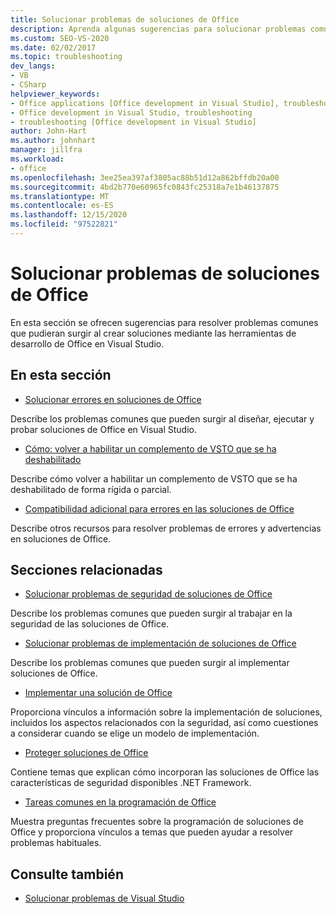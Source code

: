 ```yaml
---
title: Solucionar problemas de soluciones de Office
description: Aprenda algunas sugerencias para solucionar problemas comunes que pueden surgir al crear soluciones mediante las herramientas de desarrollo de Office en Visual Studio.
ms.custom: SEO-VS-2020
ms.date: 02/02/2017
ms.topic: troubleshooting
dev_langs:
- VB
- CSharp
helpviewer_keywords:
- Office applications [Office development in Visual Studio], troubleshooting
- Office development in Visual Studio, troubleshooting
- troubleshooting [Office development in Visual Studio]
author: John-Hart
ms.author: johnhart
manager: jillfra
ms.workload:
- office
ms.openlocfilehash: 3ee25ea397af3805ac88b51d12a862bffdb20a00
ms.sourcegitcommit: 4bd2b770e60965fc0843fc25318a7e1b46137875
ms.translationtype: MT
ms.contentlocale: es-ES
ms.lasthandoff: 12/15/2020
ms.locfileid: "97522821"
---
```

# <a name="troubleshoot-office-solutions"></a>Solucionar problemas de soluciones de Office
  En esta sección se ofrecen sugerencias para resolver problemas comunes que pudieran surgir al crear soluciones mediante las herramientas de desarrollo de Office en Visual Studio.

## <a name="in-this-section"></a>En esta sección
- [Solucionar errores en soluciones de Office](../vsto/troubleshooting-errors-in-office-solutions.md)

 Describe los problemas comunes que pueden surgir al diseñar, ejecutar y probar soluciones de Office en Visual Studio.

- [Cómo: volver a habilitar un complemento de VSTO que se ha deshabilitado](../vsto/how-to-re-enable-a-vsto-add-in-that-has-been-disabled.md)

 Describe cómo volver a habilitar un complemento de VSTO que se ha deshabilitado de forma rígida o parcial.

- [Compatibilidad adicional para errores en las soluciones de Office](../vsto/additional-support-for-errors-in-office-solutions.md)

 Describe otros recursos para resolver problemas de errores y advertencias en soluciones de Office.

## <a name="related-sections"></a>Secciones relacionadas
- [Solucionar problemas de seguridad de soluciones de Office](../vsto/troubleshooting-office-solution-security.md)

 Describe los problemas comunes que pueden surgir al trabajar en la seguridad de las soluciones de Office.

- [Solucionar problemas de implementación de soluciones de Office](../vsto/troubleshooting-office-solution-deployment.md)

 Describe los problemas comunes que pueden surgir al implementar soluciones de Office.

- [Implementar una solución de Office](../vsto/deploying-an-office-solution.md)

 Proporciona vínculos a información sobre la implementación de soluciones, incluidos los aspectos relacionados con la seguridad, así como cuestiones a considerar cuando se elige un modelo de implementación.

- [Proteger soluciones de Office](../vsto/securing-office-solutions.md)

 Contiene temas que explican cómo incorporan las soluciones de Office las características de seguridad disponibles .NET Framework.

- [Tareas comunes en la programación de Office](../vsto/common-tasks-in-office-programming.md)

 Muestra preguntas frecuentes sobre la programación de soluciones de Office y proporciona vínculos a temas que pueden ayudar a resolver problemas habituales.

## <a name="see-also"></a>Consulte también

- [Solucionar problemas de Visual Studio](/troubleshoot/visualstudio/welcome-visual-studio/)
